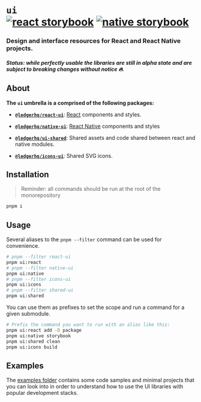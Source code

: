 # `ui` <br/> [![react storybook](https://img.shields.io/badge/storybook%20📚-react-61DBFB)](https://react-ui-storybook.vercel.app) [![native storybook](https://img.shields.io/badge/storybook%20📚-native-9665B7)](https://native-ui-storybook.vercel.app)

### Design and interface resources for React and React Native projects.

##### Status: while perfectly usable the libraries are still in alpha state and are subject to breaking changes without notice :fire:.

## About

**The `ui` umbrella is a comprised of the following packages:**

- [**`@ledgerhq/react-ui`**](https://github.com/LedgerHQ/ledger-live/tree/develop/libs/ui/packages/react): [React](https://reactjs.org/) components and styles.

- [**`@ledgerhq/native-ui`**](https://github.com/LedgerHQ/ledger-live/tree/develop/libs/ui/packages/native): [React Native](https://reactnative.dev/) components and styles

- [**`@ledgerhq/ui-shared`**](https://github.com/LedgerHQ/ledger-live/tree/develop/libs/ui/packages/shared): Shared assets and code shared between react and native modules.

- [**`@ledgerhq/icons-ui`**](https://github.com/LedgerHQ/ledger-live/tree/develop/libs/ui/packages/icons): Shared SVG icons.

## Installation

> Reminder: all commands should be run at the root of the monorepository

```sh
pnpm i
```

## Usage

Several aliases to the `pnpm --filter` command can be used for convenience.

```sh
# pnpm --filter react-ui
pnpm ui:react
# pnpm --filter native-ui
pnpm ui:native
# pnpm --filter icons-ui
pnpm ui:icons
# pnpm --filter shared-ui
pnpm ui:shared
```

You can use them as prefixes to set the scope and run a command for a given submodule.

```sh
# Prefix the command you want to run with an alias like this:
pnpm ui:react add -D package
pnpm ui:native storybook
pnpm ui:shared clean
pnpm ui:icons build
```

## Examples

The [examples folder](https://github.com/LedgerHQ/ledger-live/tree/develop/libs/ui/examples) contains some code samples and minimal projects that you can look into in order to understand how to use the UI libraries with popular development stacks.
